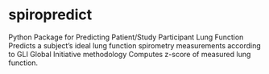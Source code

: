 # spiropredict

Python Package for Predicting Patient/Study Participant Lung Function
Predicts a subject’s ideal lung function spirometry measurements according to GLI Global Initiative methodology
Computes z-score of measured lung function.
